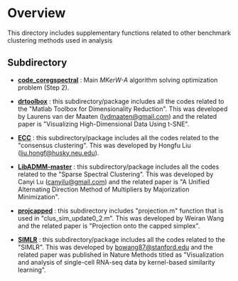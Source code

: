 
# Overview

This directory includes supplementary functions related to other benchmark clustering methods used in analysis

## Subdirectory


- [**code_coregspectral**](https://github.com/ishspsy/MKerW-A/blob/master/Other_functions/code_coregspectral)
: Main *MKerW-A* algorithm solving optimization problem (Step 2).

- [**drtoolbox**](https://github.com/ishspsy/MKerW-A/blob/master/Other_functions/drtoolbox)
: this subdirectory/package includes all the codes related to the "Matlab Toolbox for Dimensionality Reduction". This was developed by Laurens van der Maaten (lvdmaaten@gmail.com) and 
the related paper is "Visualizing High-Dimensional Data Using t-SNE".


- [**ECC**](https://github.com/ishspsy/MKerW-A/blob/master/Other_functions/ECC)
: this subdirectory/package includes all the codes related to the "consensus clustering". This was developed by Hongfu Liu (liu.hongf@husky.neu.edu).


- [**LibADMM-master**](https://github.com/ishspsy/MKerW-A/blob/master/Other_functions/LibADMM-master)
:  this subdirectory/package includes all the codes related to the "Sparse Spectral Clustering". This was developed by Canyi Lu (canyilu@gmail.com) and 
the related paper is "A Unified Alternating Direction Method of Multipliers by Majorization Minimization".


- [**projcapped**](https://github.com/ishspsy/MKerW-A/blob/master/Other_functions/projcapped)
:  this subdirectory includes "projection.m" function that is used in "clus_sim_update0_2.m". 
This was developed by Weiran Wang and the related paper is "Projection onto the capped simplex".


- [**SIMLR**](https://github.com/ishspsy/MKerW-A/blob/master/Other_functions/SIMLR)
: this subdirectory/package includes all the codes related to the "SIMLR". This was developed by bowang87@stanford.edu and 
the related paper was published in Nature Methods titled as "Visualization and analysis of single-cell RNA-seq data by kernel-based similarity learning".






	


